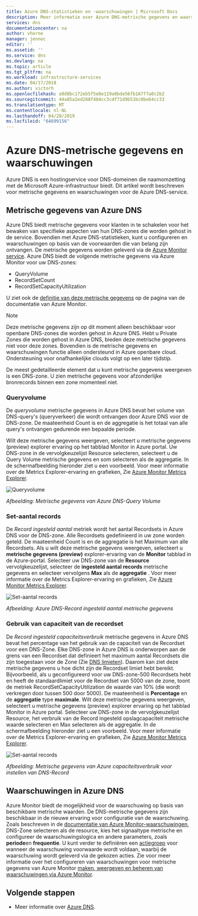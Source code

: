 ```yaml
---
title: Azure DNS-statistieken en -waarschuwingen | Microsoft Docs
description: Meer informatie over Azure DNS-metrische gegevens en waarschuwingen.
services: dns
documentationcenter: na
author: vhorne
manager: jennoc
editor: ''
ms.assetid: ''
ms.service: dns
ms.devlang: na
ms.topic: article
ms.tgt_pltfrm: na
ms.workload: infrastructure-services
ms.date: 04/17/2018
ms.author: victorh
ms.openlocfilehash: a9d8bc172eb5f5e0e119a0bde56fb167f7a0c2b2
ms.sourcegitcommit: 44a85a2ed288f484cc3cdf71d9b51bc0be64cc33
ms.translationtype: MT
ms.contentlocale: nl-NL
ms.lasthandoff: 04/28/2019
ms.locfileid: "64699156"
---
```

# <a name="azure-dns-metrics-and-alerts"></a>Azure DNS-metrische gegevens en waarschuwingen
Azure DNS is een hostingservice voor DNS-domeinen die naamomzetting met de Microsoft Azure-infrastructuur biedt. Dit artikel wordt beschreven voor metrische gegevens en waarschuwingen voor de Azure DNS-service.

## <a name="azure-dns-metrics"></a>Metrische gegevens van Azure DNS

Azure DNS biedt metrische gegevens voor klanten in te schakelen voor het bewaken van specifieke aspecten van hun DNS-zones die worden gehost in de service. Bovendien met Azure DNS-statistieken, kunt u configureren en waarschuwingen op basis van de voorwaarden die van belang zijn ontvangen. De metrische gegevens worden geleverd via de [Azure Monitor service](../azure-monitor/index.yml). Azure DNS biedt de volgende metrische gegevens via Azure Monitor voor uw DNS-zones:

-   QueryVolume
-   RecordSetCount
-   RecordSetCapacityUtilization

U ziet ook de [definitie van deze metrische gegevens](../azure-monitor/platform/metrics-supported.md#microsoftnetworkdnszones) op de pagina van de documentatie van Azure Monitor.
>[!NOTE]
> Deze metrische gegevens zijn op dit moment alleen beschikbaar voor openbare DNS-zones die worden gehost in Azure DNS. Hebt u Private Zones die worden gehost in Azure DNS, bieden deze metrische gegevens niet voor deze zones. Bovendien is de metrische gegevens en waarschuwingen functie alleen ondersteund in Azure openbare cloud. Ondersteuning voor onafhankelijke clouds volgt op een later tijdstip. 

De meest gedetailleerde element dat u kunt metrische gegevens weergeven is een DNS-zone. U zien metrische gegevens voor afzonderlijke bronrecords binnen een zone momenteel niet.

### <a name="query-volume"></a>Queryvolume

De *queryvolume* metrische gegevens in Azure DNS bevat het volume van DNS-query's (queryverkeer) die wordt ontvangen door Azure DNS voor de DNS-zone. De maateenheid Count is en de aggregatie is het totaal van alle query's ontvangen gedurende een bepaalde periode. 

Wilt deze metrische gegevens weergeven, selecteert u metrische gegevens (preview) explorer ervaring op het tabblad Monitor in Azure portal. Uw DNS-zone in de vervolgkeuzelijst Resource selecteren, selecteert u de Query Volume metrische gegevens en som selecteren als de aggregatie. In de schermafbeelding hieronder ziet u een voorbeeld.  Voor meer informatie over de Metrics Explorer-ervaring en grafieken, Zie [Azure Monitor Metrics Explorer](../azure-monitor/platform/metrics-charts.md).

![Queryvolume](./media/dns-alerts-metrics/dns-metrics-query-volume.png)

*Afbeelding: Metrische gegevens van Azure DNS-Query Volume*

### <a name="record-set-count"></a>Set-aantal records
De *Record ingesteld aantal* metriek wordt het aantal Recordsets in Azure DNS voor de DNS-zone. Alle Recordsets gedefinieerd in uw zone worden geteld. De maateenheid Count is en de aggregatie is het Maximum van alle Recordsets. Als u wilt deze metrische gegevens weergeven, selecteert u **metrische gegevens (preview)** explorer-ervaring van de **Monitor** tabblad in de Azure-portal. Selecteer uw DNS-zone van de **Resource** vervolgkeuzelijst, selecteer de **ingesteld aantal records** metrische gegevens en selecteer vervolgens **Max** als de **aggregatie** . Voor meer informatie over de Metrics Explorer-ervaring en grafieken, Zie [Azure Monitor Metrics Explorer](../azure-monitor/platform/metrics-charts.md). 

![Set-aantal records](./media/dns-alerts-metrics/dns-metrics-record-set-count.png)

*Afbeelding: Azure DNS-Record ingesteld aantal metrische gegevens*


### <a name="record-set-capacity-utilization"></a>Gebruik van capaciteit van de recordset
De *Record ingesteld capaciteitsverbruik* metrische gegevens in Azure DNS bevat het percentage van het gebruik van de capaciteit van de Recordset voor een DNS-Zone. Elke DNS-zone in Azure DNS is onderworpen aan de grens van een Recordset dat definieert het maximum aantal Recordsets die zijn toegestaan voor de Zone (Zie [DNS limieten](dns-zones-records.md#limits)). Daarom kan ziet deze metrische gegevens u hoe dicht zijn de Recordset limiet hebt bereikt. Bijvoorbeeld, als u geconfigureerd voor uw DNS-zone-500 Recordsets hebt en heeft de standaardlimiet voor de Recordset van 5000 van de zone, toont de metriek RecordSetCapacityUtilization de waarde van 10% (die wordt verkregen door tussen 500 door 5000). De maateenheid is **Percentage** en de **aggregatie** type **maximale**. Wilt deze metrische gegevens weergeven, selecteert u metrische gegevens (preview) explorer ervaring op het tabblad Monitor in Azure portal. Selecteer uw DNS-zone in de vervolgkeuzelijst Resource, het verbruik van de Record ingesteld opslagcapaciteit metrische waarde selecteren en Max selecteren als de aggregatie. In de schermafbeelding hieronder ziet u een voorbeeld. Voor meer informatie over de Metrics Explorer-ervaring en grafieken, Zie [Azure Monitor Metrics Explorer](../azure-monitor/platform/metrics-charts.md). 

![Set-aantal records](./media/dns-alerts-metrics/dns-metrics-record-set-capacity-uitlization.png)

*Afbeelding: Metrische gegevens van Azure capaciteitsverbruik voor instellen van DNS-Record*

## <a name="alerts-in-azure-dns"></a>Waarschuwingen in Azure DNS
Azure Monitor biedt de mogelijkheid voor de waarschuwing op basis van beschikbare metrische waarden. De DNS-metrische gegevens zijn beschikbaar in de nieuwe ervaring voor configuratie van de waarschuwing. Zoals beschreven in de [documentatie van Azure Monitor-waarschuwingen](../monitoring-and-diagnostics/monitor-alerts-unified-usage.md), DNS-Zone selecteren als de resource, kies het signaaltype metrische en configureer de waarschuwingslogica en andere parameters, zoals **periode**en **frequentie**. U kunt verder te definiëren een [actiegroep](../azure-monitor/platform/action-groups.md) voor wanneer de waarschuwing voorwaarde wordt voldaan, waarbij de waarschuwing wordt geleverd via de gekozen acties. Zie voor meer informatie over het configureren van waarschuwingen voor metrische gegevens van Azure Monitor [maken, weergeven en beheren van waarschuwingen via Azure Monitor](../monitoring-and-diagnostics/monitor-alerts-unified-usage.md). 

## <a name="next-steps"></a>Volgende stappen
- Meer informatie over [Azure DNS](dns-overview.md).
